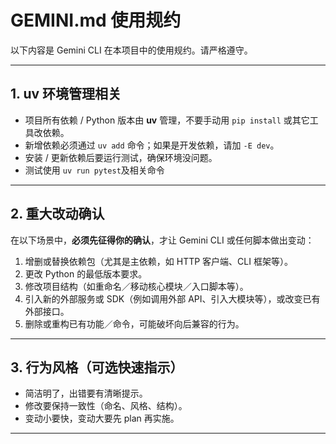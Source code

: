 # GEMINI.md 使用规约

以下内容是 Gemini CLI 在本项目中的使用规约。请严格遵守。

---

## 1. uv 环境管理相关

- 项目所有依赖 / Python 版本由 **uv** 管理，不要手动用 `pip install` 或其它工具改依赖。
- 新增依赖必须通过 `uv add` 命令；如果是开发依赖，请加 `-E dev`。
- 安装 / 更新依赖后要运行测试，确保环境没问题。
- 测试使用 `uv run pytest`及相关命令
---

## 2. 重大改动确认

在以下场景中，**必须先征得你的确认**，才让 Gemini CLI 或任何脚本做出变动：

1. 增删或替换依赖包（尤其是主依赖，如 HTTP 客户端、CLI 框架等）。  
2. 更改 Python 的最低版本要求。  
3. 修改项目结构（如重命名／移动核心模块／入口脚本等）。  
4. 引入新的外部服务或 SDK（例如调用外部 API、引入大模块等），或改变已有外部接口。  
5. 删除或重构已有功能／命令，可能破坏向后兼容的行为。

---

## 3. 行为风格（可选快速指示）

- 简洁明了，出错要有清晰提示。  
- 修改要保持一致性（命名、风格、结构）。  
- 变动小要快，变动大要先 plan 再实施。

---

